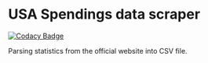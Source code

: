# USA Spendings data scraper

[![Codacy Badge](https://api.codacy.com/project/badge/Grade/fe1d15a69a414753a62ad6e01fb9ee51)](https://www.codacy.com/app/Rotzke/usaspending?utm_source=github.com&utm_medium=referral&utm_content=Rotzke/usaspending&utm_campaign=badger)

Parsing statistics from the official website into CSV file.
